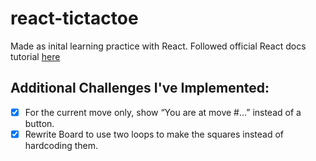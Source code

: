 # react-tictactoe

Made as inital learning practice with React.
Followed official React docs tutorial [here](https://react.dev/learn/tutorial-tic-tac-toe)

## Additional Challenges I've Implemented:
  - [x] For the current move only, show “You are at move #…” instead of a button.
  - [x] Rewrite Board to use two loops to make the squares instead of hardcoding them.
